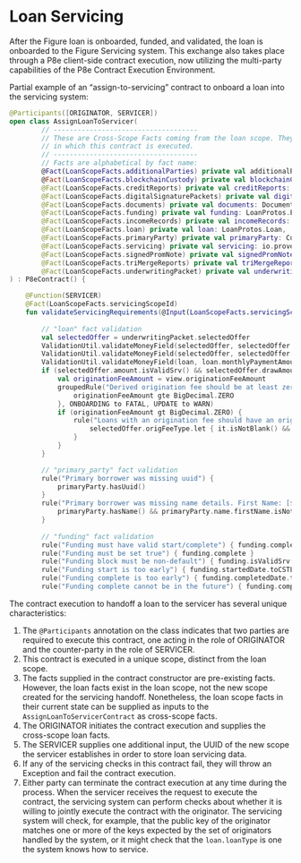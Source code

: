# Loan Servicing

After the Figure loan is onboarded, funded, and validated, the loan is onboarded to the Figure Servicing system. This exchange also takes place through a P8e client-side contract execution, now utilizing the multi-party capabilities of the P8e Contract Execution Environment. 

Partial example of an “assign-to-servicing” contract to onboard a loan into the servicing system:

```kotlin
@Participants([ORIGINATOR, SERVICER])
open class AssignLoanToServicer(
        // ------------------------------------
        // These are Cross-Scope Facts coming from the loan scope. They do not become facts in the scope
        // in which this contract is executed.
        // ------------------------------------
        // Facts are alphabetical by fact name:
        @Fact(LoanScopeFacts.additionalParties) private val additionalParties: LoanProtos.PartiesList,
        @Fact(LoanScopeFacts.blockchainCustody) private val blockchainCustody: LoanProtos.BlockchainCustody,
        @Fact(LoanScopeFacts.creditReports) private val creditReports: LoanProtos.CreditReportsList,
        @Fact(LoanScopeFacts.digitalSignaturePackets) private val digitalSignaturePackets: DocumentProtos.DocumentWithDataList,
        @Fact(LoanScopeFacts.documents) private val documents: DocumentProtos.DocumentList,
        @Fact(LoanScopeFacts.funding) private val funding: LoanProtos.Funding,
        @Fact(LoanScopeFacts.incomeRecords) private val incomeRecords: LoanProtos.IncomeRecordsList,
        @Fact(LoanScopeFacts.loan) private val loan: LoanProtos.Loan,
        @Fact(LoanScopeFacts.primaryParty) private val primaryParty: CustomerProtos.Party,
        @Fact(LoanScopeFacts.servicing) private val servicing: io.provenance.proto.asset.LoanProtos.LoanServicing,
        @Fact(LoanScopeFacts.signedPromNote) private val signedPromNote: DocumentProtos.Disclosure,
        @Fact(LoanScopeFacts.triMergeReports) private val triMergeReports: LoanProtos.TriMergeReportsList,
        @Fact(LoanScopeFacts.underwritingPacket) private val underwritingPacket: UnderwritingProtos.UnderwritingPacket
) : P8eContract() {

    @Function(SERVICER)
    @Fact(LoanScopeFacts.servicingScopeId)
    fun validateServicingRequirements(@Input(LoanScopeFacts.servicingScopeId) servicingScopeId: Util.UUID ) : Util.UUID = servicingScopeId.also {
        
        // "loan" fact validation
        val selectedOffer = underwritingPacket.selectedOffer
        ValidationUtil.validateMoneyField(selectedOffer, selectedOffer.amount, "amount")?.also { failure(it) }
        ValidationUtil.validateMoneyField(selectedOffer, selectedOffer.drawAmount, "drawAmount")?.let { failure(it) }
        ValidationUtil.validateMoneyField(loan, loan.monthlyPaymentAmount, "monthlyPaymentAmount")?.also { failure(it) }
        if (selectedOffer.amount.isValidSrv() && selectedOffer.drawAmount.isValidSrv()) {
            val originationFeeAmount = view.originationFeeAmount
            groupedRule("Derived origination fee should be at least zero, but was [amount (${view.loanAmount}) - drawAmount (${view.drawAmount}) = origination fee ($originationFeeAmount)]", {
                originationFeeAmount gte BigDecimal.ZERO
            }, ONBOARDING to FATAL, UPDATE to WARN)
            if (originationFeeAmount gt BigDecimal.ZERO) {
                rule("Loans with an origination fee should have an origination fee type, but had type [${view.originationFeeType}]") {
                    selectedOffer.origFeeType.let { it.isNotBlank() && it != NO_FEE }
                }
            }
        }

        // "primary_party" fact validation
        rule("Primary borrower was missing uuid") {
            primaryParty.hasUuid()
        }
        rule("Primary borrower was missing name details. First Name: [${primaryParty.name.firstName}] | Last Name: [${primaryParty.name.lastName}]") {
            primaryParty.hasName() && primaryParty.name.firstName.isNotBlank() && primaryParty.name.lastName.isNotBlank()
        }
        
        // "funding" fact validation
        rule("Funding must have valid start/complete") { funding.completedDate.isValidSrv() && funding.startedDate.isValidSrv() }
        rule("Funding must be set true") { funding.complete }
        rule("Funding block must be non-default") { funding.isValidSrv() }
        rule("Funding start is too early") { funding.startedDate.toCSTLocalDateSrv().isAfterInclusiveSrv(ValidationUtil.EARLIEST_DATE_ALLOWABLE.toLocalDate()) }
        rule("Funding complete is too early") { funding.completedDate.toCSTLocalDateSrv().isAfterInclusiveSrv(ValidationUtil.EARLIEST_DATE_ALLOWABLE.toLocalDate()) }
        rule("Funding complete cannot be in the future") { funding.completedDate.toOffsetDateTimeProv().isBeforeInclusiveSrv(ServicingTimeUtil.getServerTime()) }

```

The contract execution to handoff a loan to the servicer has several unique characteristics:

1. The `@Participants` annotation on the class indicates that two parties are required to execute this contract, one acting in the role of ORIGINATOR and the counter-party in the role of SERVICER.
2. This contract is executed in a unique scope, distinct from the loan scope.
3. The facts supplied in the contract constructor are pre-existing facts. However, the loan facts exist in the loan scope, not the new scope created for the servicing handoff. Nonetheless, the loan scope facts in their current state can be supplied as inputs to the `AssignLoanToServicerContract` as cross-scope facts. 
4. The ORIGINATOR initiates the contract execution and supplies the cross-scope loan facts.
5. The SERVICER supplies one additional input, the UUID of the new scope the servicer establishes in order to store loan servicing data.
6. If any of the servicing checks in this contract fail, they will throw an Exception and fail the contract execution.
7. Either party can terminate the contract execution at any time during the process. When the servicer receives the request to execute the contract, the servicing system can perform checks about whether it is willing to jointly execute the contract with the originator. The servicing system will check, for example, that the public key of the originator matches one or more of the keys expected by the set of originators handled by the system, or it might check that the `loan.loanType` is one the system knows how to service.



